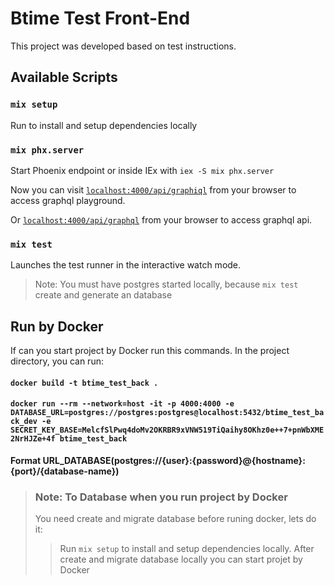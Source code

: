 # Btime Test Front-End

This project was developed based on test instructions.

## Available Scripts

### `mix setup`
  Run to install and setup dependencies locally

### `mix phx.server`
  Start Phoenix endpoint or inside IEx with `iex -S mix phx.server`

Now you can visit [`localhost:4000/api/graphiql`](http://localhost:4000/api/graphiql) from your browser to access graphql playground.

Or [`localhost:4000/api/graphql`](http://localhost:4000/api/graphql) from your browser to access graphql api.

### `mix test`
Launches the test runner in the interactive watch mode.
> Note: You must have postgres started locally, because `mix test` create and generate an database

## Run by Docker

If can you start project by Docker run this commands.
In the project directory, you can run:

#### `docker build -t btime_test_back .`
#### `docker run --rm --network=host -it -p 4000:4000 -e DATABASE_URL=postgres://postgres:postgres@localhost:5432/btime_test_back_dev -e SECRET_KEY_BASE=MelcfSlPwq4doMv2OKRBR9xVNW519TiQaihy8OKhz0e++7+pnWbXME2NrHJZe+4f btime_test_back` 

**Format URL_DATABASE(postgres://{user}:{password}@{hostname}:{port}/{database-name})**

> ### Note: To Database when you run project by Docker
> You need create and migrate database before runing docker, lets do it:
> > Run `mix setup` to install and setup dependencies locally. 
  After create and migrate database locally you can start projet by Docker

